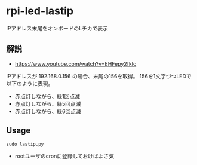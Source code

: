 # rpi-led-lastip
IPアドレス末尾をオンボードのLチカで表示

## 解説

* https://www.youtube.com/watch?v=EHFepy2fkIc

IPアドレスが 192.168.0.156 の場合、末尾の156を取得。
156を1文字づつLEDで以下のように表現。

* 赤点灯しながら、緑1回点滅
* 赤点灯しながら、緑5回点滅
* 赤点灯しながら、緑6回点滅

## Usage

```
sudo lastip.py
```

* rootユーザのcronに登録しておけばよさ気
